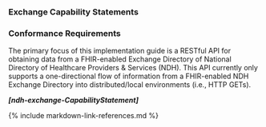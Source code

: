 ### Exchange Capability Statements


### Conformance Requirements
The primary focus of this implementation guide is a RESTful API for obtaining data from a FHIR-enabled Exchange Directory of National Directory of Healthcare Providers & Services (NDH). This API currently only supports a one-directional flow of information from a FHIR-enabled NDH Exchange Directory into distributed/local environments (i.e., HTTP GETs).

***[ndh-exchange-CapabilityStatement]***

{% include markdown-link-references.md %}
